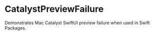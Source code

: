 # CatalystPreviewFailure

Demonstrates Mac Catalyst SwiftUI preview failure when used in Swift Packages.

